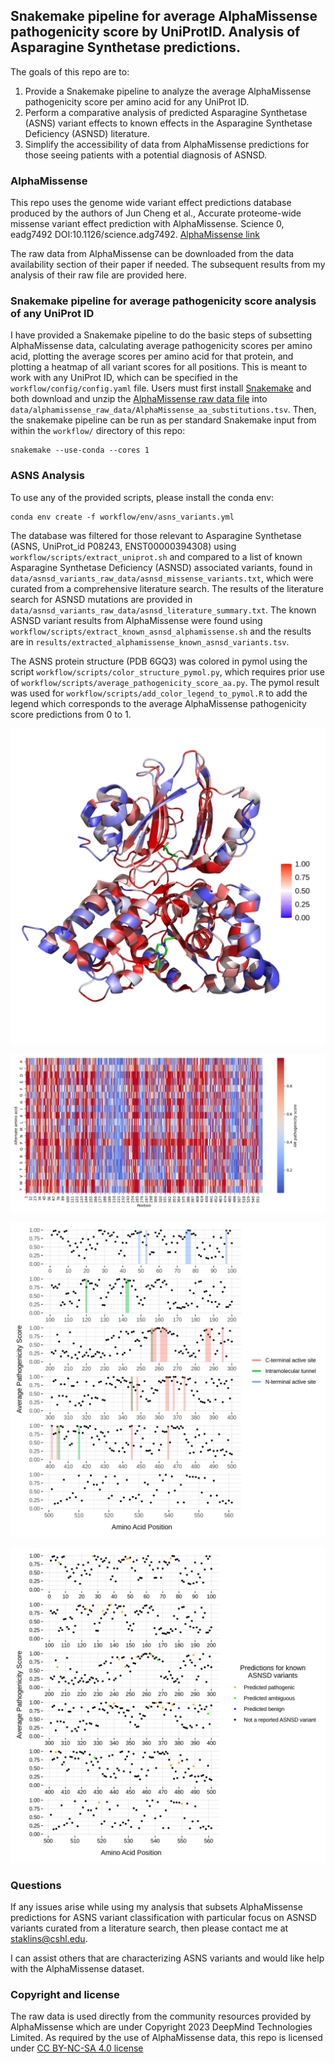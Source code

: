 ## Snakemake pipeline for average AlphaMissense pathogenicity score by UniProtID. Analysis of Asparagine Synthetase predictions.

The goals of this repo are to:
1. Provide a Snakemake pipeline to analyze the average AlphaMissense pathogenicity score per amino acid for any UniProt ID.
2. Perform a comparative analysis of predicted Asparagine Synthetase (ASNS) variant effects to known effects in the Asparagine Synthetase Deficiency (ASNSD) literature.
3. Simplify the accessibility of data from AlphaMissense predictions for those seeing patients with a potential diagnosis of ASNSD.

### AlphaMissense

This repo uses the genome wide variant effect predictions database produced by the authors of Jun Cheng et al., Accurate proteome-wide missense variant effect prediction with AlphaMissense. Science 0, eadg7492 DOI:10.1126/science.adg7492. [AlphaMissense link](https://www.science.org/doi/10.1126/science.adg7492)

The raw data from AlphaMissense can be downloaded from the data availability section of their paper if needed. The subsequent results from my analysis of their raw file are provided here.

### Snakemake pipeline for average pathogenicity score analysis of any UniProt ID

I have provided a Snakemake pipeline to do the basic steps of subsetting AlphaMissense data, calculating average pathogenicity scores per amino acid, plotting the average scores per amino acid for that protein, and plotting a heatmap of all variant scores for all positions. This is meant to work with any UniProt ID, which can be specified in the `workflow/config/config.yaml` file. Users must first install [Snakemake](https://snakemake.readthedocs.io/en/stable/getting_started/installation.html) and both download and unzip the [AlphaMissense raw data file](https://console.cloud.google.com/storage/browser/dm_alphamissense;tab=objects?prefix=&forceOnObjectsSortingFiltering=false) into `data/alphamissense_raw_data/AlphaMissense_aa_substitutions.tsv`. Then, the snakemake pipeline can be run as per standard Snakemake input from within the `workflow/` directory of this repo:
```
snakemake --use-conda --cores 1
```

### ASNS Analysis

To use any of the provided scripts, please install the conda env:
```
conda env create -f workflow/env/asns_variants.yml
```

The database was filtered for those relevant to Asparagine Synthetase (ASNS, UniProt_id P08243, ENST00000394308) using `workflow/scripts/extract_uniprot.sh` and compared to a list of known Asparagine Synthetase Deficiency (ASNSD) associated variants, found in `data/asnsd_variants_raw_data/asnsd_missense_variants.txt`, which were curated from a comprehensive literature search. The results of the literature search for ASNSD mutations are provided in `data/asnsd_variants_raw_data/asnsd_literature_summary.txt`. The known ASNSD variant results from AlphaMissense were found using `workflow/scripts/extract_known_asnsd_alphamissense.sh` and the results are in `results/extracted_alphamissense_known_asnsd_variants.tsv`.

The ASNS protein structure (PDB 6GQ3) was colored in pymol using the script `workflow/scripts/color_structure_pymol.py`, which requires prior use of `workflow/scripts/average_pathogenicity_score_aa.py`. The pymol result was used for `workflow/scripts/add_color_legend_to_pymol.R` to add the legend which corresponds to the average AlphaMissense pathogenicity score predictions from 0 to 1.

![Alt text](/results/color_asns_structure/pathogenic_colored_asns_legend.png?raw=true "ASNS protein structure with amino acids colored by the average AlphaMissense pathogenicity score")

![Alt text](/results/P08243_plot_aminoacid_heatmap.png?raw=true "Heatmap of pathogenicity scores for all ASNS variants")

![Alt text](/results/plot_aminoacid_pathogenicity_score_highlight_structure.png?raw=true "Average AlphaMissense pathogenicity score by amino acid position and colored for known critical residues")

![Alt text](/results/plot_aminoacid_pathogenicity_score_with_asnsd.png?raw=true "Average AlphaMissense pathogenicity score by amino acid position and colored for the prediction at those amino acids with a reported ASNSD variant in the literature")

### Questions

If any issues arise while using my analysis that subsets AlphaMissense predictions for ASNS variant classification with particular focus on ASNSD variants curated from a literature search, then please contact me at staklins@cshl.edu. 

I can assist others that are characterizing ASNS variants and would like help with the AlphaMissense dataset.

### Copyright and license

The raw data is used directly from the community resources provided by AlphaMissense which are under Copyright 2023 DeepMind Technologies Limited.
As required by the use of AlphaMissense data, this repo is licensed under [CC BY-NC-SA 4.0 license](https://creativecommons.org/licenses/by-nc-sa/4.0/)
